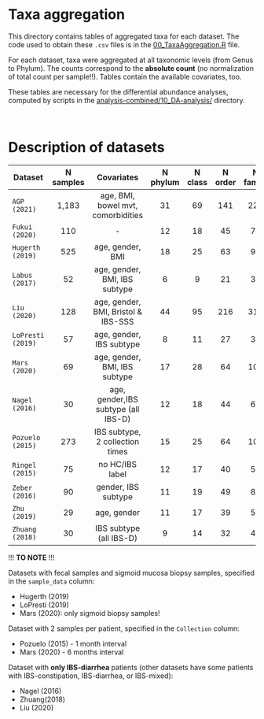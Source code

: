 # Taxa aggregation

This directory contains tables of aggregated taxa for each dataset. The code used to obtain these `.csv` files is in the [00_TaxaAggregation.R](../../scripts/analysis-combined/10_DA-analysis/00_TaxaAggregation.R) file.

For each dataset, taxa were aggregated at all taxonomic levels (from Genus to Phylum). The counts correspond to the **absolute count** (no normalization of total count per sample!!). Tables contain the available covariates, too.

These tables are necessary for the differential abundance analyses, computed by scripts in the [analysis-combined/10_DA-analysis/](../../scripts/analysis-combined/10_DA-analysis/) directory.

<br/>

# Description of datasets

|     Dataset    | N samples |               Covariates          | N phylum | N class | N order | N family | N genus |
| -------------- | :-------: | :--------------------------------:| :------: | :-----: | :-----: | :------: | :-----: |
|  `AGP (2021)`  |  1,183    |age, BMI, bowel mvt, comorbidities |    31    |   69    |  141    |   223    |   613   |
| `Fukui (2020)` |    110    |                  -                |    12    |   18    |   45    |    70    |   210   |
|`Hugerth (2019)`|    525    |age, gender, BMI                   |    18    |   25    |   63    |    99    |   262   |
| `Labus (2017)` |     52    |age, gender, BMI, IBS subtype      |     6    |    9    |   21    |    34    |    91   |
|   `Liu (2020)` |    128    |age, gender, BMI, Bristol & IBS-SSS|    44    |   95    |  216    |   316    |   701   |
|`LoPresti (2019)`|    57    |age, gender, IBS subtype           |     8    |   11    |   27    |    39    |    83   |
|  `Mars (2020)` |     69    |age, gender, BMI, IBS subtype      |    17    |   28    |   64    |   106    |   267   |
| `Nagel (2016)` |     30    |age, gender,IBS subtype (all IBS-D)|    12    |   18    |   44    |    64    |   163   |
|`Pozuelo (2015)`|    273    |IBS subtype, 2 collection times    |    15    |   25    |   64    |   103    |   308   |
| `Ringel (2015)`|     75    |no HC/IBS label                    |    12    |   17    |   40    |    56    |   147   |
| `Zeber (2016)` |     90    |gender, IBS subtype                |    11    |   19    |   49    |    80    |   236   |
|  `Zhu (2019)`  |     29    |age, gender                        |    11    |   17    |   39    |    57    |   142   |
|`Zhuang (2018)` |     30    |IBS subtype (all IBS-D)            |     9    |   14    |   32    |    44    |   116   |


!!! **TO NOTE** !!!

Datasets with fecal samples and sigmoid mucosa biopsy samples, specified in the `sample_data` column:
- Hugerth (2019)
- LoPresti (2019)
- Mars (2020): only sigmoid biopsy samples!

Dataset with 2 samples per patient, specified in the `Collection` column:
- Pozuelo (2015) - 1 month interval
- Mars (2020) - 6 months interval

Dataset with **only IBS-diarrhea** patients (other datasets have some patients with IBS-constipation, IBS-diarrhea, or IBS-mixed):
- Nagel (2016)
- Zhuang(2018)
- Liu (2020)